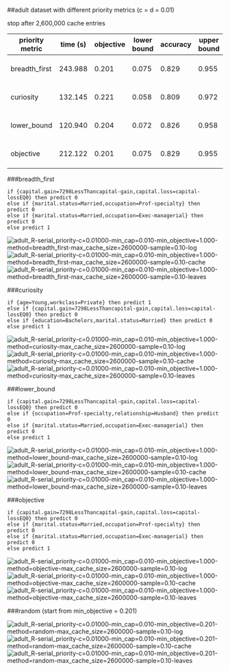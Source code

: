 ##adult dataset with different priority metrics (c = d = 0.01)

stop after 2,600,000 cache entries

| priority metric | time (s) | objective | lower bound | accuracy | upper bound | best prefix |
| --- | --- | --- | --- | --- | --- | --- |
| breadth_first | 243.988 | 0.201 | 0.075 | 0.829 | 0.955 | (43, 122, 121) |
| curiosity | 132.145 | 0.221 | 0.058 | 0.809 | 0.972 | (41, 43, 69) |
| lower_bound | 120.940 | 0.204 | 0.072 | 0.826 | 0.958 | (43, 179, 121) |
| objective | 212.122 | 0.201 | 0.075 | 0.829 | 0.955 | (43, 122, 121) |

###breadth_first

	if {capital.gain=7298LessThancapital-gain,capital.loss=capital-lossEQ0} then predict 0
	else if {marital.status=Married,occupation=Prof-specialty} then predict 0
	else if {marital.status=Married,occupation=Exec-managerial} then predict 0
	else predict 1

![adult_R-serial_priority-c=0.01000-min_cap=0.010-min_objective=1.000-method=breadth_first-max_cache_size=2600000-sample=0.10-log](../figs/adult_R-serial_priority-c=0.01000-min_cap=0.010-min_objective=1.000-method=breadth_first-max_cache_size=2600000-sample=0.10-log.png)
![adult_R-serial_priority-c=0.01000-min_cap=0.010-min_objective=1.000-method=breadth_first-max_cache_size=2600000-sample=0.10-cache](../figs/adult_R-serial_priority-c=0.01000-min_cap=0.010-min_objective=1.000-method=breadth_first-max_cache_size=2600000-sample=0.10-cache.png)
![adult_R-serial_priority-c=0.01000-min_cap=0.010-min_objective=1.000-method=breadth_first-max_cache_size=2600000-sample=0.10-leaves](../figs/adult_R-serial_priority-c=0.01000-min_cap=0.010-min_objective=1.000-method=breadth_first-max_cache_size=2600000-sample=0.10-leaves.png)

###curiosity

	if {age=Young,workclass=Private} then predict 1
	else if {capital.gain=7298LessThancapital-gain,capital.loss=capital-lossEQ0} then predict 0
	else if {education=Bachelors,marital.status=Married} then predict 0
	else predict 1

![adult_R-serial_priority-c=0.01000-min_cap=0.010-min_objective=1.000-method=curiosity-max_cache_size=2600000-sample=0.10-log](../figs/adult_R-serial_priority-c=0.01000-min_cap=0.010-min_objective=1.000-method=curiosity-max_cache_size=2600000-sample=0.10-log.png)
![adult_R-serial_priority-c=0.01000-min_cap=0.010-min_objective=1.000-method=curiosity-max_cache_size=2600000-sample=0.10-cache](../figs/adult_R-serial_priority-c=0.01000-min_cap=0.010-min_objective=1.000-method=curiosity-max_cache_size=2600000-sample=0.10-cache.png)
![adult_R-serial_priority-c=0.01000-min_cap=0.010-min_objective=1.000-method=curiosity-max_cache_size=2600000-sample=0.10-leaves](../figs/adult_R-serial_priority-c=0.01000-min_cap=0.010-min_objective=1.000-method=curiosity-max_cache_size=2600000-sample=0.10-leaves.png)

###lower_bound

	if {capital.gain=7298LessThancapital-gain,capital.loss=capital-lossEQ0} then predict 0
	else if {occupation=Prof-specialty,relationship=Husband} then predict 0
	else if {marital.status=Married,occupation=Exec-managerial} then predict 0
	else predict 1

![adult_R-serial_priority-c=0.01000-min_cap=0.010-min_objective=1.000-method=lower_bound-max_cache_size=2600000-sample=0.10-log](../figs/adult_R-serial_priority-c=0.01000-min_cap=0.010-min_objective=1.000-method=lower_bound-max_cache_size=2600000-sample=0.10-log.png)
![adult_R-serial_priority-c=0.01000-min_cap=0.010-min_objective=1.000-method=lower_bound-max_cache_size=2600000-sample=0.10-cache](../figs/adult_R-serial_priority-c=0.01000-min_cap=0.010-min_objective=1.000-method=lower_bound-max_cache_size=2600000-sample=0.10-cache.png)
![adult_R-serial_priority-c=0.01000-min_cap=0.010-min_objective=1.000-method=lower_bound-max_cache_size=2600000-sample=0.10-leaves](../figs/adult_R-serial_priority-c=0.01000-min_cap=0.010-min_objective=1.000-method=lower_bound-max_cache_size=2600000-sample=0.10-leaves.png)

###objective

	if {capital.gain=7298LessThancapital-gain,capital.loss=capital-lossEQ0} then predict 0
	else if {marital.status=Married,occupation=Prof-specialty} then predict 0
	else if {marital.status=Married,occupation=Exec-managerial} then predict 0
	else predict 1

![adult_R-serial_priority-c=0.01000-min_cap=0.010-min_objective=1.000-method=objective-max_cache_size=2600000-sample=0.10-log](../figs/adult_R-serial_priority-c=0.01000-min_cap=0.010-min_objective=1.000-method=objective-max_cache_size=2600000-sample=0.10-log.png)
![adult_R-serial_priority-c=0.01000-min_cap=0.010-min_objective=1.000-method=objective-max_cache_size=2600000-sample=0.10-cache](../figs/adult_R-serial_priority-c=0.01000-min_cap=0.010-min_objective=1.000-method=objective-max_cache_size=2600000-sample=0.10-cache.png)
![adult_R-serial_priority-c=0.01000-min_cap=0.010-min_objective=1.000-method=objective-max_cache_size=2600000-sample=0.10-leaves](../figs/adult_R-serial_priority-c=0.01000-min_cap=0.010-min_objective=1.000-method=objective-max_cache_size=2600000-sample=0.10-leaves.png)

###random (start from min_objective = 0.201)

![adult_R-serial_priority-c=0.01000-min_cap=0.010-min_objective=0.201-method=random-max_cache_size=2600000-sample=0.10-log](../figs/adult_R-serial_priority-c=0.01000-min_cap=0.010-min_objective=0.201-method=random-max_cache_size=2600000-sample=0.10-log.png)
![adult_R-serial_priority-c=0.01000-min_cap=0.010-min_objective=0.201-method=random-max_cache_size=2600000-sample=0.10-cache](../figs/adult_R-serial_priority-c=0.01000-min_cap=0.010-min_objective=0.201-method=random-max_cache_size=2600000-sample=0.10-cache.png)
![adult_R-serial_priority-c=0.01000-min_cap=0.010-min_objective=0.201-method=random-max_cache_size=2600000-sample=0.10-leaves](../figs/adult_R-serial_priority-c=0.01000-min_cap=0.010-min_objective=0.201-method=random-max_cache_size=2600000-sample=0.10-leaves.png)
